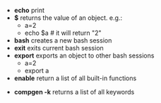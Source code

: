   * **echo** print<br>
  * **$** returns the value of an object. e.g.: <br>
    + a=2 <br>
    + echo $a  # it will return "2"<br>
  * **bash** creates a new bash session
  * **exit** exits current bash session
  * **export** exports an object to other bash sessions
    + a=2
    + export a
  * **enable** return a list of all built-in functions
  + **compgen -k** returns a list of all keywords

